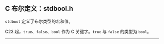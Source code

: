 ## C 布尔定义：stdbool.h

`stdbool` 定义了布尔类型的宏和值。

C23 起，`true`、`false`、`bool` 作为 C 关键字。`true` 与 `false` 的类型为 `bool`。

---